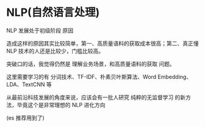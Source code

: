 # NLP(自然语言处理)
NLP 发展处于初级阶段 原因

造成这样的原因其实比较简单，第一、高质量语料的获取成本很高；第二、真正懂 NLP 技术的人还是比较少，门槛比较高。

突破口的话，我觉得仍然是 理解业务场景，和高质量语料的获取 问题。

这里需要学习的有 分词技术、TF-IDF、朴素贝叶斯算法、Word Embedding、LDA、TextCNN 等

从最前沿科技发展的角度来说，应该会有一批人研究 纯粹的无监督学习 的新方法，毕竟这个是非常理想的 NLP 进化方向

(es 推荐用到了)
